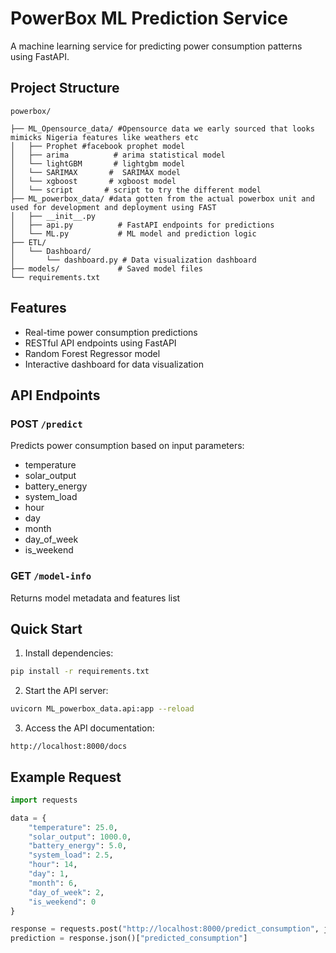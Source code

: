 # PowerBox ML Prediction Service

A machine learning service for predicting power consumption patterns using FastAPI.

## Project Structure

```
powerbox/

├── ML_Opensource_data/ #Opensource data we early sourced that looks mimicks Nigeria features like weathers etc
│   ├── Prophet #facebook prophet model
│   ├── arima          # arima statistical model
│   └── lightGBM       # lightgbm model
│   └── SARIMAX       #  SARIMAX model
│   └── xgboost       # xgboost model
│   └── script       # script to try the different model
├── ML_powerbox_data/ #data gotten from the actual powerbox unit and used for development and deployment using FAST
│   ├── __init__.py
│   ├── api.py          # FastAPI endpoints for predictions
│   └── ML.py           # ML model and prediction logic
├── ETL/
│   └── Dashboard/
│       └── dashboard.py # Data visualization dashboard
├── models/             # Saved model files
└── requirements.txt
```

## Features

- Real-time power consumption predictions
- RESTful API endpoints using FastAPI
- Random Forest Regressor model
- Interactive dashboard for data visualization

## API Endpoints

### POST `/predict`
Predicts power consumption based on input parameters:
- temperature
- solar_output
- battery_energy
- system_load
- hour
- day
- month
- day_of_week
- is_weekend

### GET `/model-info`
Returns model metadata and features list

## Quick Start

1. Install dependencies:

```bash
pip install -r requirements.txt
```

2. Start the API server:

```bash
uvicorn ML_powerbox_data.api:app --reload
```

3. Access the API documentation:
```
http://localhost:8000/docs
```

## Example Request

```python
import requests

data = {
    "temperature": 25.0,
    "solar_output": 1000.0,
    "battery_energy": 5.0,
    "system_load": 2.5,
    "hour": 14,
    "day": 1,
    "month": 6,
    "day_of_week": 2,
    "is_weekend": 0
}

response = requests.post("http://localhost:8000/predict_consumption", json=data)
prediction = response.json()["predicted_consumption"]
```
